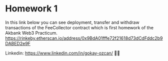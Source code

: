 # Homework 1

In this link below you can see deployment, transfer and withdraw transactions of the FeeCollector contract which is first homework of the Akbank Web3 Practicum.
https://rinkeby.etherscan.io/address/0x9BdA01fffe72f21618d73dCdFddc2b9DABED2e9F
                                                         
Linkedin: https://www.linkedin.com/in/gokay-ozcan/ 🖐🏻
